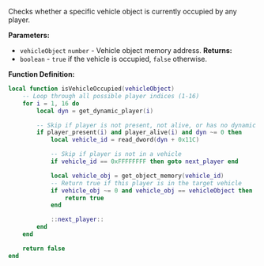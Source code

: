 Checks whether a specific vehicle object is currently occupied by any player.

**Parameters:**
* `vehicleObject` `number` - Vehicle object memory address.
  **Returns:**
* `boolean` - `true` if the vehicle is occupied, `false` otherwise.

**Function Definition:**
```lua
local function isVehicleOccupied(vehicleObject)
    -- Loop through all possible player indices (1-16)
    for i = 1, 16 do
        local dyn = get_dynamic_player(i)

        -- Skip if player is not present, not alive, or has no dynamic object
        if player_present(i) and player_alive(i) and dyn ~= 0 then
            local vehicle_id = read_dword(dyn + 0x11C)

            -- Skip if player is not in a vehicle
            if vehicle_id == 0xFFFFFFFF then goto next_player end

            local vehicle_obj = get_object_memory(vehicle_id)
            -- Return true if this player is in the target vehicle
            if vehicle_obj ~= 0 and vehicle_obj == vehicleObject then
                return true
            end

            ::next_player::
        end
    end

    return false
end
```